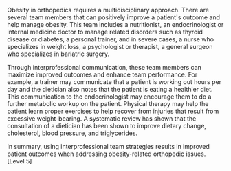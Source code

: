 Obesity in orthopedics requires a multidisciplinary approach. There are several team members that can positively improve a patient's outcome and help manage obesity. This team includes a nutritionist, an endocrinologist or internal medicine doctor to manage related disorders such as thyroid disease or diabetes, a personal trainer, and in severe cases, a nurse who specializes in weight loss, a psychologist or therapist, a general surgeon who specializes in bariatric surgery.

Through interprofessional communication, these team members can maximize improved outcomes and enhance team performance. For example, a trainer may communicate that a patient is working out hours per day and the dietician also notes that the patient is eating a healthier diet. This communication to the endocrinologist may encourage them to do a further metabolic workup on the patient. Physical therapy may help the patient learn proper exercises to help recover from injuries that result from excessive weight-bearing. A systematic review has shown that the consultation of a dietician has been shown to improve dietary change, cholesterol, blood pressure, and triglycerides.

In summary, using interprofessional team strategies results in improved patient outcomes when addressing obesity-related orthopedic issues. [Level 5]